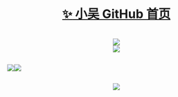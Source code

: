 <h1 align="center">
 <a href="https://github.com/zhang-bcxb">
  <span>✨</span>
  小吴 GitHub 首页</a>
<h1>

<div align="center"> <img src="https://profile-counter.glitch.me/yang-tian-hub/count.svg" /> </div>

<div align="center"> <img src="https://readme-typing-svg.herokuapp.com/?lines=欢迎来到我的GitHub!&center=true&font=Roboto&size=27" /></div>

<div style="display:flex;">
 <p align="center"> <img src="https://streak-stats.demolab.com?user=1421788142&theme=dark&locale=zh_Hans" /> </p>
 <p align="center"> <img src="https://github-readme-stats.vercel.app/api?username=1421788142&show_icons=true&theme=tokyonight" /> </p>
</div>
 
<div align="center"> <img src="https://github-readme-activity-graph.vercel.app/graph?username=1421788142&theme=xcode" /> </div>
